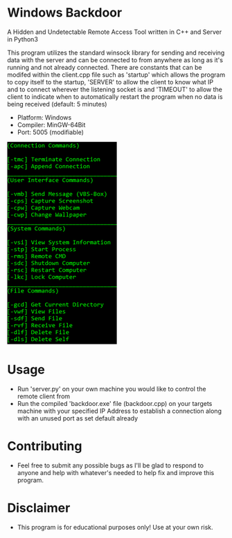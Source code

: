# Windows Backdoor
A Hidden and Undetectable Remote Access Tool written in C++ and Server in Python3

This program utilizes the standard winsock library for sending and receiving data with the server and can be connected to from anywhere as long as it's running and not already connected. There are constants that can be modifed within the client.cpp file such as 'startup' which allows the program to copy itself to the startup, 'SERVER' to allow the client to know what IP and to connect wherever the listening socket is and 'TIMEOUT' to allow the client to indicate when to automatically restart the program when no data is being received (default: 5 minutes)

-  Platform: Windows
-  Compiler: MinGW-64Bit
-  Port: 5005 (modifiable)

![](commands.png)
# Usage
- Run 'server.py' on your own machine you would like to control the remote client from
- Run the compiled 'backdoor.exe' file (backdoor.cpp) on your targets machine with your specified IP Address to establish a connection along with an unused port as set default already

# Contributing
- Feel free to submit any possible bugs as I'll be glad to respond to anyone and help with whatever's needed to help fix and improve this program.

# Disclaimer
- This program is for educational purposes only! Use at your own risk.
